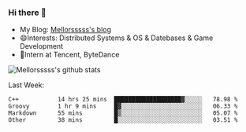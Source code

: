### Hi there 👋

- My Blog: [Mellorsssss's blog](https://mellorsssss.com/)
- 😄Interests: Distributed Systems & OS & Datebases & Game Development
- 🤔Intern at Tencent, ByteDance


![Mellorsssss's github stats](https://github-readme-stats.vercel.app/api?username=Mellorsssss&show_icons=true&theme=radical)

<!-- ![Top Langs](https://github-readme-stats.vercel.app/api/top-langs/?username=anuraghazra&hide=javascript,html,typescript,css,glsl) -->

<!--
**Mellorsssss/Mellorsssss** is a ✨ _special_ ✨ repository because its `README.md` (this file) appears on your GitHub profile.

Here are some ideas to get you started:

- 🔭 I’m currently working on ...
- 🌱 I’m currently learning ...
- 👯 I’m looking to collaborate on ...
- 🤔 I’m looking for help with ...
- 💬 Ask me about ...
- 📫 How to reach me: ...
- 😄 Pronouns: ...
- ⚡ Fun fact: ...
-->

Last Week:
<!--START_SECTION:waka-->

```text
C++           14 hrs 25 mins  ███████████████████▓░░░░░   78.98 %
Groovy        1 hr 9 mins     █▓░░░░░░░░░░░░░░░░░░░░░░░   06.33 %
Markdown      55 mins         █▒░░░░░░░░░░░░░░░░░░░░░░░   05.07 %
Other         38 mins         █░░░░░░░░░░░░░░░░░░░░░░░░   03.51 %
```

<!--END_SECTION:waka-->

